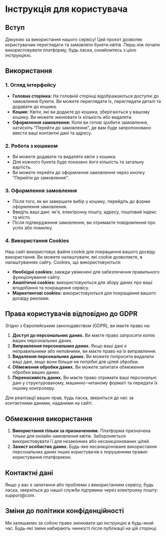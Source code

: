 # Інструкція для користувача

## Вступ
Дякуємо за використання нашого сервісу! Цей проєкт дозволяє користувачам переглядати та замовляти букети квітів. Перш ніж почати використовувати платформу, будь ласка, ознайомтесь з цією інструкцією.

## Використання

### 1. Огляд інтерфейсу
- **Головна сторінка:** На головній сторінці відображаються доступні до замовлення букети. Ви можете переглядати їх, переглядати деталі та додавати до кошика.
- **Кошик:** Квіти, які ви додаєте до кошика, зберігаються у вашому кошику. Ви можете змінювати їх кількість або видаляти.
- **Оформлення замовлення:** Коли ви готові зробити замовлення, натисніть "Перейти до замовлення", де вам буде запропоновано ввести ваші контактні дані та адресу.

### 2. Робота з кошиком
- Ви можете додавати та видаляти квіти з кошика.
- Для кожного букета буде показано його кількість та загальну вартість.
- Ви можете перейти до оформлення замовлення через кнопку "Перейти до замовлення".

### 3. Оформлення замовлення
- Після того, як ви завершите вибір у кошику, перейдіть до форми оформлення замовлення.
- Введіть ваші дані: ім'я, електронну пошту, адресу, поштовий індекс та місто.
- Після підтвердження замовлення, ви отримаєте повідомлення про успіх або помилку.

### 4. Використання Cookies
Наш сайт використовує файли cookie для покращення вашого досвіду використання. Ви можете налаштувати, які cookie дозволяєте, в налаштуваннях сайту. Cookies, що використовуються:
- **Необхідні cookies:** завжди увімкнені для забезпечення правильного функціонування сайту.
- **Аналітичні cookies:** використовуються для збору даних про ваші вподобання та покращення сервісу.
- **Маркетингові cookies:** використовуються для покращення вашого досвіду реклами.

## Права користувачів відповідно до GDPR
Згідно з Європейським законодавством (GDPR), ви маєте право на:
1. **Доступ до персональних даних.** Ви маєте право запросити копію ваших персональних даних.
2. **Виправлення персональних даних.** Якщо ваші дані є неправильними або неповними, ви маєте право на їх виправлення.
3. **Видалення персональних даних.** Ви можете попросити видалити ваші дані, якщо вони більше не потрібні для цілей обробки.
4. **Обмеження обробки даних.** Ви можете запитати обмеження обробки ваших даних.
5. **Переносимість даних.** Ви маєте право отримати ваші персональні дані у структурованому, машинно-читаному форматі та передати їх іншому контролеру.

Для реалізації ваших прав, будь ласка, зверніться до нас за контактними даними, наданими на сайті.

## Обмеження використання
1. **Використання тільки за призначенням.** Платформа призначена тільки для онлайн-замовлення квітів. Забороняється використовувати її для незаконних або несанкціонованих цілей.
2. **Захист особистих даних.** Будь-яке несанкціоноване використання персональних даних інших користувачів є порушенням правил користування платформою.

## Контактні дані
Якщо у вас є запитання або проблеми з використанням сервісу, будь ласка, зверніться до нашої служби підтримки через електронну пошту: support@com.

## Зміни до політики конфіденційності
Ми залишаємо за собою право змінювати цю інструкцію в будь-який час. Будь-які зміни набирають чинності після публікації на цій сторінці.
